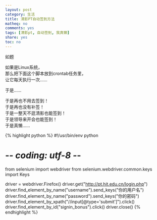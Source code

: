 ```yaml
---
layout: post
category: 生活
title: 清影PT自动签到方法
matheq: no
comments: yes
tags: [清影pt, 自动签到, 我真懒]
share: yes
toc: no
---
```

如题  

如果是Linux系统，  
那么把下面这个脚本放到crontab任务里，  
让它每天执行一次……  

于是……  

于是再也不用去签到！  
于是再也没有补签！  
于是一整天不逛清影也能签到！  
于是领导来开会也能签到！  
于是真懒……


{% highlight python %}
#!/usr/bin/env python
# -*- coding: utf-8 -*-
from selenium import webdriver
from selenium.webdriver.common.keys import Keys

driver = webdriver.Firefox()
driver.get("http://pt.hit.edu.cn/login.php")
driver.find_element_by_name("username").send_keys("你的用户名")
driver.find_element_by_name("password").send_keys("你的密码")
driver.find_element_by_xpath("//input[@type='submit']").click()
driver.find_element_by_id("signin_bonus").click()
driver.close()
{% endhighlight %}

